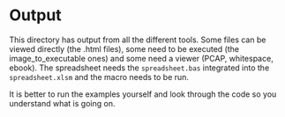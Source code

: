 # Output

This directory has output from all the different tools. Some files can be viewed directly (the .html files), some need to be executed (the image_to_executable ones) and some need a viewer (PCAP, whitespace, ebook). The spreadsheet needs the ```spreadsheet.bas``` integrated into the ```spreadsheet.xlsm``` and the macro needs to be run.

It is better to run the examples yourself and look through the code so you understand what is going on.